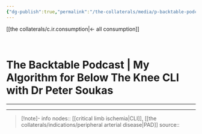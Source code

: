 ```yaml
---
{"dg-publish":true,"permalink":"/the-collaterals/media/p-backtable-podcast-0336-my-algorithm-for-below-the-knee-cli-with-dr-peter-soukas/","title":"My Algorithm for Below The Knee CLI with Dr Peter Soukas"}
---
```



[[the collaterals/c.ir.consumption\|← all consumption]]

<br>

# The Backtable Podcast | My Algorithm for Below The Knee CLI with Dr Peter Soukas
---







---

> [!note]- info
> nodes:: [[critical limb ischemia\|CLI]], [[the collaterals/indications/peripheral arterial disease\|PAD]]
> source:: 


